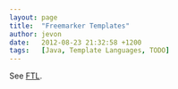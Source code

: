 ```yaml
---
layout: page
title:  "Freemarker Templates"
author: jevon
date:   2012-08-23 21:32:58 +1200
tags:   [Java, Template Languages, TODO]
---
```


See [FTL](FTL.md).

